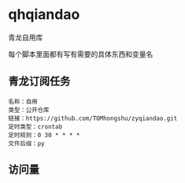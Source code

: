 # qhqiandao
青龙自用库

每个脚本里面都有写有需要的具体东西和变量名

## 青龙订阅任务
```
名称：自用
类型：公开仓库
链接：https://github.com/TOMhongshu/zyqiandao.git
定时类型：crontab
定时规则：0 30 * * * *
文件后缀：py
```

## 访问量

